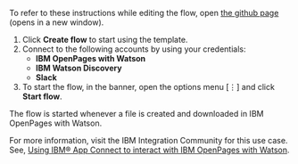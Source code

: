 To refer to these instructions while editing the flow, open [the github page](https://github.com/ot4i/app-connect-templates/tree/master/resources/markdown/?_instructions.md) (opens in a new window).

1. Click **Create flow** to start using the template.
2. Connect to the following accounts by using your credentials:
   - **IBM OpenPages with Watson** 
   - **IBM Watson Discovery**
   - **Slack**
3. To start the flow, in the banner, open the options menu [⋮] and click **Start flow**.

The flow is started whenever a file is created and downloaded in IBM OpenPages with Watson.

For more information, visit the IBM Integration Community for this use case. See, [Using IBM® App Connect to interact with IBM OpenPages with Watson](https://community.ibm.com/community/user/integration/blogs/shamini-arumugam1/2022/07/29/using-ibm-app-connect-with-ibm-openpages).
